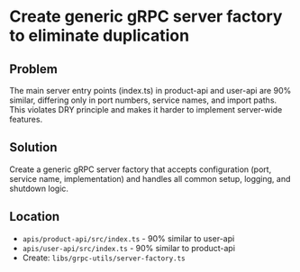 # Create generic gRPC server factory to eliminate duplication

## Problem

The main server entry points (index.ts) in product-api and user-api are 90% similar, differing only in port numbers, service names, and import paths. This violates DRY principle and makes it harder to implement server-wide features.

## Solution

Create a generic gRPC server factory that accepts configuration (port, service name, implementation) and handles all common setup, logging, and shutdown logic.

## Location

- `apis/product-api/src/index.ts` - 90% similar to user-api
- `apis/user-api/src/index.ts` - 90% similar to product-api
- Create: `libs/grpc-utils/server-factory.ts`